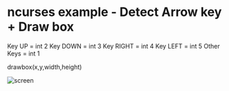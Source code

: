 # ncurses example - Detect Arrow key + Draw box

Key UP = int 2
Key DOWN = int 3
Key RIGHT = int 4
Key LEFT = int 5
Other Keys = int 1

drawbox(x,y,width,height)

![screen](https://github.com/user4022/ncurses_example_1/blob/main/screenshot/screenshot.png?raw=true)
